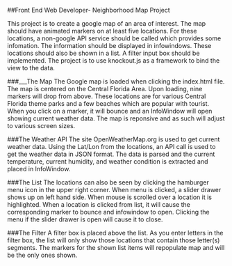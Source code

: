 ##Front End Web Developer- Neighborhood Map Project

This project is to create a google map of an area of interest.  The map should have animated markers on at least five locations. For these locations, a non-google API service should be called which provides some infomation.  The information should be displayed in infowindows. These locations should also be shown in a list.  A filter input box should be implemented. The project is to use knockout.js as a framework to bind the view to the data.

###___The Map
The Google map is loaded when clicking the index.html file.  The map is centered on the Central Florida Area. Upon loading, nine markers will drop from above.  These locations are for various Central Florida theme parks and a few beaches which are popular with tourist.  When you click on a marker, it will bounce and an InfoWindow will open showing current weather data. The map is reponsive and as such will adjust to various screen sizes.

###The Weather API
The site OpenWeatherMap.org is used to get current weather data. Using the Lat/Lon from the locations, an API call is used to get the weather data in JSON format.  The data is parsed and the current temperature, current humidity, and weather condition is extracted and placed in InfoWindow.

###The List
The locations can also be seen by clicking the hamburger menu icon in the upper right corner.  When menu is clicked, a slider drawer shows up on left hand side.  When mouse is scrolled over a location it is highlighted.  When a location is clicked from list, it will cause the corresponding marker to bounce and infowindow to open. Clicking the menu if the slider drawer is open will cause it to close.

###The Filter
A filter box is placed above the list. As you enter letters in the filter box, the list will only show those locations that contain those letter(s) segments. The markers for the shown list items will repopulate map and will be the only ones shown.


